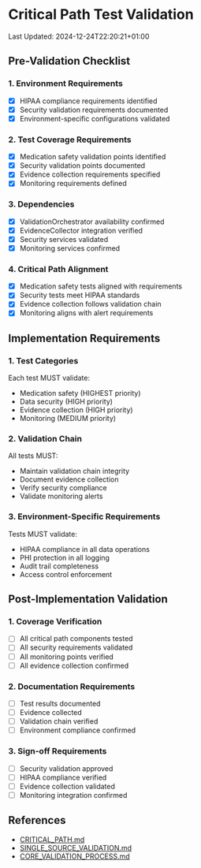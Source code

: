 # Critical Path Test Validation
Last Updated: 2024-12-24T22:20:21+01:00

## Pre-Validation Checklist

### 1. Environment Requirements
- [x] HIPAA compliance requirements identified
- [x] Security validation requirements documented
- [x] Environment-specific configurations validated

### 2. Test Coverage Requirements
- [x] Medication safety validation points identified
- [x] Security validation points documented
- [x] Evidence collection requirements specified
- [x] Monitoring requirements defined

### 3. Dependencies
- [x] ValidationOrchestrator availability confirmed
- [x] EvidenceCollector integration verified
- [x] Security services validated
- [x] Monitoring services confirmed

### 4. Critical Path Alignment
- [x] Medication safety tests aligned with requirements
- [x] Security tests meet HIPAA standards
- [x] Evidence collection follows validation chain
- [x] Monitoring aligns with alert requirements

## Implementation Requirements

### 1. Test Categories
Each test MUST validate:
- Medication safety (HIGHEST priority)
- Data security (HIGH priority)
- Evidence collection (HIGH priority)
- Monitoring (MEDIUM priority)

### 2. Validation Chain
All tests MUST:
- Maintain validation chain integrity
- Document evidence collection
- Verify security compliance
- Validate monitoring alerts

### 3. Environment-Specific Requirements
Tests MUST validate:
- HIPAA compliance in all data operations
- PHI protection in all logging
- Audit trail completeness
- Access control enforcement

## Post-Implementation Validation

### 1. Coverage Verification
- [ ] All critical path components tested
- [ ] All security requirements validated
- [ ] All monitoring points verified
- [ ] All evidence collection confirmed

### 2. Documentation Requirements
- [ ] Test results documented
- [ ] Evidence collected
- [ ] Validation chain verified
- [ ] Environment compliance confirmed

### 3. Sign-off Requirements
- [ ] Security validation approved
- [ ] HIPAA compliance verified
- [ ] Evidence collection validated
- [ ] Monitoring integration confirmed

## References
- [CRITICAL_PATH.md](../CRITICAL_PATH.md)
- [SINGLE_SOURCE_VALIDATION.md](../SINGLE_SOURCE_VALIDATION.md)
- [CORE_VALIDATION_PROCESS.md](../CORE_VALIDATION_PROCESS.md)

